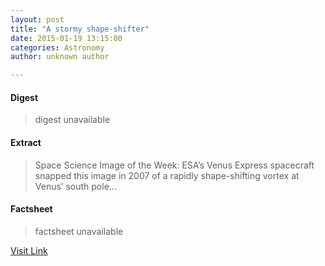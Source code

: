 ```yaml
---
layout: post
title: "A stormy shape-shifter"
date: 2015-01-19 13:15:00
categories: Astronomy
author: unknown author

---
```



#### Digest
>digest unavailable

#### Extract
>Space Science Image of the Week: ESA’s Venus Express spacecraft snapped this image in 2007 of a rapidly shape-shifting vortex at Venus’ south pole...

#### Factsheet
>factsheet unavailable

[Visit Link](http://www.esa.int/spaceinimages/Images/2015/01/Venus_Express_snaps_swirling_vortex)



